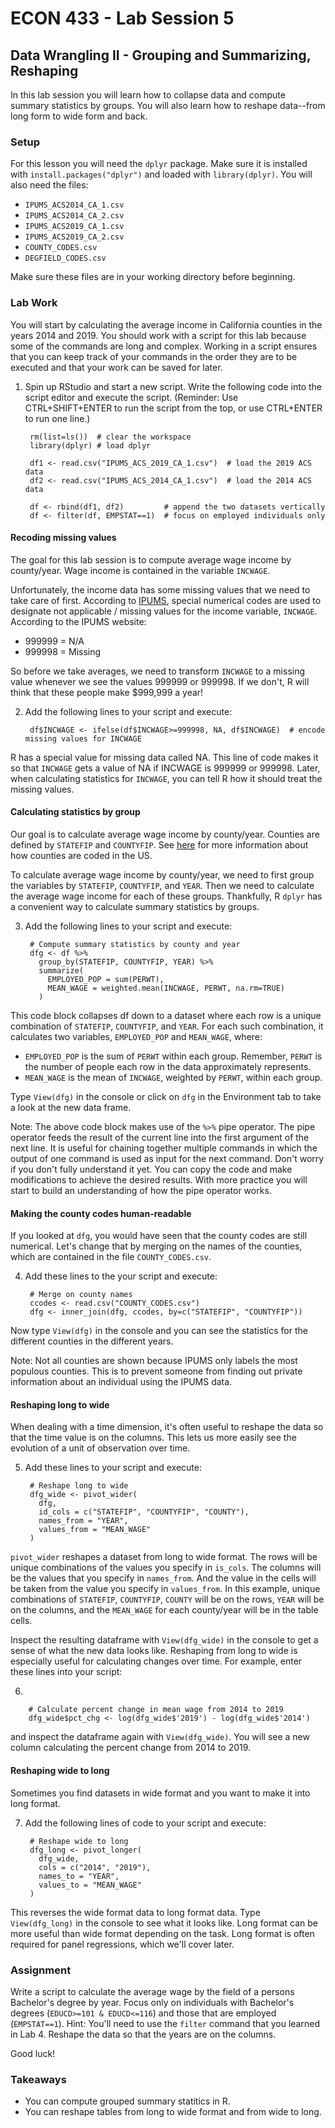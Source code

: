 # ECON 433 - Lab Session 5
## Data Wrangling II - Grouping and Summarizing, Reshaping

In this lab session you will learn how to collapse data and compute summary statistics by groups. You will also learn how to reshape data--from long form to wide form and back.

### Setup

For this lesson you will need the `dplyr` package. Make sure it is installed with `install.packages("dplyr")` and loaded with `library(dplyr)`. You will also need the files:
- `IPUMS_ACS2014_CA_1.csv`
- `IPUMS_ACS2014_CA_2.csv`
- `IPUMS_ACS2019_CA_1.csv`
- `IPUMS_ACS2019_CA_2.csv`
- `COUNTY_CODES.csv`
- `DEGFIELD_CODES.csv`

Make sure these files are in your working directory before beginning.

### Lab Work

You will start by calculating the average income in California counties in the years 2014 and 2019. You should work with a script for this lab because some of the commands are long and complex. Working in a script ensures that you can keep track of your commands in the order they are to be executed and that your work can be saved for later.

1. Spin up RStudio and start a new script. Write the following code into the script editor and execute the script. (Reminder: Use CTRL+SHIFT+ENTER to run the script from the top, or use CTRL+ENTER to run one line.)

        rm(list=ls())  # clear the workspace
        library(dplyr) # load dplyr
        
        df1 <- read.csv("IPUMS_ACS_2019_CA_1.csv")  # load the 2019 ACS data
        df2 <- read.csv("IPUMS_ACS_2014_CA_1.csv")  # load the 2014 ACS data
        
        df <- rbind(df1, df2)         # append the two datasets vertically
        df <- filter(df, EMPSTAT==1)  # focus on employed individuals only
        
#### Recoding missing values

The goal for this lab session is to compute average wage income by county/year. Wage income is contained in the variable `INCWAGE`.

Unfortunately, the income data has some missing values that we need to take care of first. According to [IPUMS](https://usa.ipums.org/usa-action/variables/INCWAGE#description_section), special numerical codes are used to designate not applicable / missing values for the income variable, `INCWAGE`. According to the IPUMS website:

- 999999 = N/A
- 999998 = Missing

So before we take averages, we need to transform `INCWAGE` to a missing value whenever we see the values 999999 or 999998. If we don't, R will think that these people make $999,999 a year!

2. Add the following lines to your script and execute:

        df$INCWAGE <- ifelse(df$INCWAGE>=999998, NA, df$INCWAGE)  # encode missing values for INCWAGE
        
R has a special value for missing data called NA. This line of code makes it so that `INCWAGE` gets a value of NA if INCWAGE is 999999 or 999998. Later, when calculating statistics for `INCWAGE`, you can tell R how it should treat the missing values.

#### Calculating statistics by group

Our goal is to calculate average wage income by county/year. Counties are defined by `STATEFIP` and `COUNTYFIP`. See [here](https://www.nrcs.usda.gov/wps/portal/nrcs/detail/national/home/?cid=nrcs143_013697) for more information about how counties are coded in the US.

To calculate average wage income by county/year, we need to first group the variables by `STATEFIP`, `COUNTYFIP`, and `YEAR`. Then we need to calculate the average wage income for each of these groups. Thankfully, R `dplyr` has a convenient way to calculate summary statistics by groups. 

3. Add the following lines to your script and execute:

        # Compute summary statistics by county and year
        dfg <- df %>%
          group_by(STATEFIP, COUNTYFIP, YEAR) %>% 
          summarize(
            EMPLOYED_POP = sum(PERWT),
            MEAN_WAGE = weighted.mean(INCWAGE, PERWT, na.rm=TRUE)
          )

This code block collapses df down to a dataset where each row is a unique combination of `STATEFIP`, `COUNTYFIP`, and `YEAR`. For each such combination, it calculates two variables, `EMPLOYED_POP` and `MEAN_WAGE`, where:

- `EMPLOYED_POP` is the sum of `PERWT` within each group. Remember, `PERWT` is the number of people each row in the data approximately represents.
- `MEAN_WAGE` is the mean of `INCWAGE`, weighted by `PERWT`, within each group.

Type `View(dfg)` in the console or click on `dfg` in the Environment tab to take a look at the new data frame. 

Note: The above code block makes use of the `%>%` pipe operator. The pipe operator feeds the result of the current line into the first argument of the next line. It is useful for chaining together multiple commands in which the output of one command is used as input for the next command. Don't worry if you don't fully understand it yet. You can copy the code and make modifications to achieve the desired results. With more practice you will start to build an understanding of how the pipe operator works.

#### Making the county codes human-readable

If you looked at `dfg`, you would have seen that the county codes are still numerical. Let's change that by merging on the names of the counties, which are contained in the file `COUNTY_CODES.csv`.

4. Add these lines to the your script and execute:

        # Merge on county names
        ccodes <- read.csv("COUNTY_CODES.csv")
        dfg <- inner_join(dfg, ccodes, by=c("STATEFIP", "COUNTYFIP"))

Now type `View(dfg)` in the console and you can see the statistics for the different counties in the different years.

Note: Not all counties are shown because IPUMS only labels the most populous counties. This is to prevent someone from finding out private information about an individual using the IPUMS data.

#### Reshaping long to wide

When dealing with a time dimension, it's often useful to reshape the data so that the time value is on the columns. This lets us more easily see the evolution of a unit of observation over time.

5. Add these lines to your script and execute:

        # Reshape long to wide
        dfg_wide <- pivot_wider(
          dfg, 
          id_cols = c("STATEFIP", "COUNTYFIP", "COUNTY"), 
          names_from = "YEAR", 
          values_from = "MEAN_WAGE"
        )

`pivot_wider` reshapes a dataset from long to wide format. The rows will be unique combinations of the values you specify in `is_cols`. The columns will be the values that you specify in `names_from`. And the value in the cells will be taken from the value you specify in `values_from`. In this example, unique combinations of `STATEFIP`, `COUNTYFIP`, `COUNTY` will be on the rows, `YEAR` will be on the columns, and the `MEAN_WAGE` for each county/year will be in the table cells.

Inspect the resulting dataframe with `View(dfg_wide)` in the console to get a sense of what the new data looks like. Reshaping from long to wide is especially useful for calculating changes over time. For example, enter these lines into your script:

6.

        # Calculate percent change in mean wage from 2014 to 2019
        dfg_wide$pct_chg <- log(dfg_wide$'2019') - log(dfg_wide$'2014') 
        
and inspect the dataframe again with `View(dfg_wide)`. You will see a new column calculating the percent change from 2014 to 2019.

#### Reshaping wide to long

Sometimes you find datasets in wide format and you want to make it into long format. 

7. Add the following lines of code to your script and execute:

        # Reshape wide to long
        dfg_long <- pivot_longer(
          dfg_wide, 
          cols = c("2014", "2019"), 
          names_to = "YEAR", 
          values_to = "MEAN_WAGE"
        )
        
This reverses the wide format data to long format data. Type `View(dfg_long)` in the console to see what it looks like. Long format can be more useful than wide format depending on the task. Long format is often required for panel regressions, which we'll cover later.

### Assignment

Write a script to calculate the average wage by the field of a persons Bachelor's degree by year. Focus only on individuals with Bachelor's degrees (`EDUCD>=101 & EDUCD<=116`) and those that are employed (`EMPSTAT==1`). Hint: You'll need to use the `filter` command that you learned in Lab 4. Reshape the data so that the years are on the columns.

Good luck!

### Takeaways

- You can compute grouped summary statitics in R.
- You can reshape tables from long to wide format and from wide to long.

















